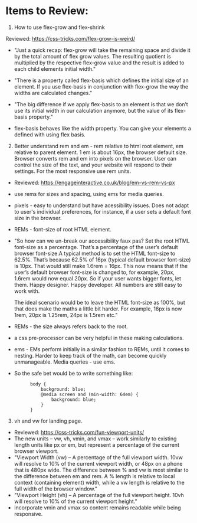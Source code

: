 # Items to Review:

1. How to use flex-grow and flex-shrink

  Reviewed:
  https://css-tricks.com/flex-grow-is-weird/
  - "Just a quick recap: flex-grow will take the remaining space and divide it by the total amount of flex grow values. The resulting quotient is multiplied by the respective flex-grow value and the result is added to each child elements initial width."

  - "There is a property called flex-basis which defines the initial size of an element. If you use flex-basis in conjunction with flex-grow the way the widths are calculated changes."

  - "The big difference if we apply flex-basis to an element is that we don’t use its initial width in our calculation anymore, but the value of its flex-basis property."

  - flex-basis behaves like the width property. You can give your elements a defined with using flex basis.

2. Better understand rem and em - rem relative to html root element, em relative to parent element. 1 em is about 16px, the browser default size. Browser converts rem and em into pixels on the browser. User can control the size of the text, and your website will respond to their settings. For the most responsive use rem units.

  - Reviewed: https://engageinteractive.co.uk/blog/em-vs-rem-vs-px

  - use rems for sizes and spacing, using ems for media queries.

  - pixels - easy to understand but have acessibility issues. Does not adapt to user's individual preferences, for instance, if a user sets a default font size in the browser.

  - REMs - font-size of root HTML element.
  - "So how can we un-break our accessibility faux pas?
    Set the root HTML font-size as a percentage. That’s a percentage of the user’s default browser font-size.A typical method is to set the HTML font-size to 62.5%. That’s because 62.5% of 16px (typical default browser font-size) is 10px. That would still make 1.6rem = 16px. This now means that if the user’s default browser font-size is changed to, for example, 20px, 1.6rem would now equal 20px. So if your user wants bigger fonts, let them. Happy designer. Happy developer. All numbers are still easy to work with.

    The ideal scenario would be to leave the HTML font-size as 100%, but that does make the maths a little bit harder. For example, 16px is now 1rem, 20px is 1.25rem, 24px is 1.5rem etc."
  - REMs - the size always refers back to the root.
  - a css pre-processor can be very helpful in these making calculations.

  - ems - EMs perform initially in a similar fashion to REMs, until it comes to nesting. Harder to keep track of the math, can become quickly unmanageable. Media queries - use ems.
  - So the safe bet would be to write something like:

              body {
                  background: blue;
                  @media screen and (min-width: 64em) {
                      background: blue;
                  }
              }

3. vh and vw for landing page.

  - Reviewed: https://css-tricks.com/fun-viewport-units/
  - The new units – vw, vh, vmin, and vmax – work similarly to existing length units like px or em, but represent a percentage of the current browser viewport.
  - "Viewport Width (vw) – A percentage of the full viewport width. 10vw will resolve to 10% of the current viewport width, or 48px on a phone that is 480px wide. The difference between % and vw is most similar to the difference between em and rem. A % length is relative to local context (containing element) width, while a vw length is relative to the full width of the browser window."
  - "Viewport Height (vh) – A percentage of the full viewport height. 10vh will resolve to 10% of the current viewport height."
  - incorporate vmin and vmax so content remains readable while being responsive.

